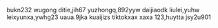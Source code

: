 <!---
shaoyi7161/shaoyi7161 is a ✨ special ✨ repository because its `README.md` (this file) appears on your GitHub profile.
You can click the Preview link to take a look at your changes.
--->
bukn232
wugong
ditie,jih67
yuzhongq,892yyw
daijiaodk
liulei,yuhw
leixyunxa,ywhg23
uaua.9jka
kuaijizs
tiktokxax
xaxa
123,huytta
jsy2u901

